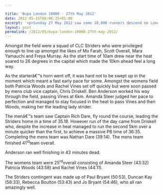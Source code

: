 ```yaml
---

title: 'Bupa London 10000 - 27th May 2012'
date: 2012-05-31T06:06:35+01:00
excerpt: '<p>Sunday 27 May 2012 saw some 10,000 runners descend on London for the Bupa London 10km which incorporated the UKA 10,000m Championships. </p>'
layout: post
permalink: /2012/05/bupa-london-10000-27th-may-2012/
---
```

Amongst the field were a squad of CLC Striders who were privileged enough to line up amongst the likes of Mo Farah, Scott Overall, Mara Yamauchi and Freya Murray. As the start time of 10am drew near the heat soared to 26 degrees in the capital which made the 10km ahead feel a long way.

As the starterâ€™s horn went off, it was hard not to be swept up in the moment which meant a fast early pace for some. Amongst the womens field both Patricia Woods and Rachel Vines set off quickly but were soon passed by mens club vice captain, Chris Driskell. Ben Anderson worked his way through the field, passing Vines at 6km. Amanda Steer judged her pace to perfection and managed to stay focused in the heat to pass Vines and then Woods, making her the leading lady strider.

The menâ€™s team saw Captain Rich Dare, fly round the course, leading the Striders home in a time of 35.18. However run of the day came from Driskell who, despite the increase in heat managed to run the second 5km over a minute quicker than the first, to achieve a massive PB time of 36:35. Completing the mens team was Nathan Dare (39:14). The mens team finished 41<sup>st</sup>team overall.

Anderson ran well finishing in 43 minutes dead.

The womens team were 25<sup>rd</sup>overall consisting of Amanda Steer (43:32) Patricia Woods (43:58) and Rachel Vines (44:11).

The Striders contingent was made up of Paul Bryant (50:53), Duncan Kay (56:33), Rebecca Boulton (53:43) and Jo Bryant (54:46), who all ran amazingly well.